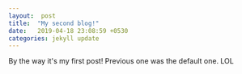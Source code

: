 ```yaml
---
layout:  post
title:  "My second blog!"
date:   2019-04-18 23:08:59 +0530
categories: jekyll update
---
```

By the way it's my first post! Previous one was the default one. LOL
